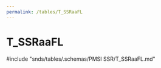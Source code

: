 ```yaml
---
permalink: /tables/T_SSRaaFL
---
```

# T\_SSRaaFL
<!-- SPDX-License-Identifier: MPL-2.0 -->

<!-- ATTENTION : Ne pas supprimer ou modifier la ligne ci-dessous -->
#include "snds/tables/.schemas/PMSI SSR/T_SSRaaFL.md"
<!-- ATTENTION : Ne pas supprimer ou modifier la ligne ci-dessus -->
